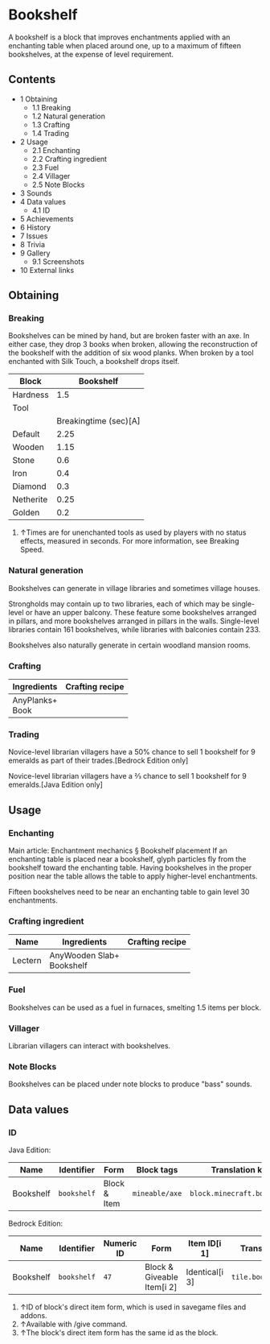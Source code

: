 # Bookshelf
A bookshelf is a block that improves enchantments applied with an enchanting table when placed around one, up to a maximum of fifteen bookshelves, at the expense of level requirement.

## Contents
- 1 Obtaining
	- 1.1 Breaking
	- 1.2 Natural generation
	- 1.3 Crafting
	- 1.4 Trading
- 2 Usage
	- 2.1 Enchanting
	- 2.2 Crafting ingredient
	- 2.3 Fuel
	- 2.4 Villager
	- 2.5 Note Blocks
- 3 Sounds
- 4 Data values
	- 4.1 ID
- 5 Achievements
- 6 History
- 7 Issues
- 8 Trivia
- 9 Gallery
	- 9.1 Screenshots
- 10 External links

## Obtaining
### Breaking
Bookshelves can be mined by hand, but are broken faster with an axe. In either case, they drop 3 books when broken, allowing the reconstruction of the bookshelf with the addition of six wood planks. When broken by a tool enchanted with Silk Touch, a bookshelf drops itself.

| Block     | Bookshelf             |
|-----------|-----------------------|
| Hardness  | 1.5                   |
| Tool      |                       |
|           | Breakingtime (sec)[A] |
| Default   | 2.25                  |
| Wooden    | 1.15                  |
| Stone     | 0.6                   |
| Iron      | 0.4                   |
| Diamond   | 0.3                   |
| Netherite | 0.25                  |
| Golden    | 0.2                   |

1. ↑Times are for unenchanted tools as used by players with no status effects, measured in seconds. For more information, see Breaking Speed.

### Natural generation
Bookshelves can generate in village libraries and sometimes village houses.

Strongholds may contain up to two libraries, each of which may be single-level or have an upper balcony. These feature some bookshelves arranged in pillars, and more bookshelves arranged in pillars in the walls. Single-level libraries contain 161 bookshelves, while libraries with balconies contain 233.

Bookshelves also naturally generate in certain woodland mansion rooms.

### Crafting
| Ingredients         | Crafting recipe |
|---------------------|-----------------|
| AnyPlanks+<br/>Book |                 |

### Trading
Novice-level librarian villagers have a 50% chance to sell 1 bookshelf for 9 emeralds as part of their trades.‌[Bedrock Edition  only]

Novice-level librarian villagers have a 2⁄3 chance to sell 1 bookshelf for 9 emeralds.‌[Java Edition  only]

## Usage
### Enchanting
Main article: Enchantment mechanics § Bookshelf placement
If an enchanting table is placed near a bookshelf, glyph particles fly from the bookshelf toward the enchanting table. Having bookshelves in the proper position near the table allows the table to apply higher-level enchantments.

Fifteen bookshelves need to be near an enchanting table to gain level 30 enchantments.

### Crafting ingredient
| Name    | Ingredients                   | Crafting recipe |
|---------|-------------------------------|-----------------|
| Lectern | AnyWooden Slab+<br/>Bookshelf |                 |

### Fuel
Bookshelves can be used as a fuel in furnaces, smelting 1.5 items per block.

### Villager
Librarian villagers can interact with bookshelves.

### Note Blocks
Bookshelves can be placed under note blocks to produce "bass" sounds.

## Data values
### ID
Java Edition:

| Name      | Identifier  | Form         | Block tags     | Translation key             |
|-----------|-------------|--------------|----------------|-----------------------------|
| Bookshelf | `bookshelf` | Block & Item | `mineable/axe` | `block.minecraft.bookshelf` |

Bedrock Edition:

| Name      | Identifier  | Numeric ID | Form                       | Item ID[i 1]   | Translation key       |
|-----------|-------------|------------|----------------------------|----------------|-----------------------|
| Bookshelf | `bookshelf` | `47`       | Block & Giveable Item[i 2] | Identical[i 3] | `tile.bookshelf.name` |

1. ↑ID of block's direct item form, which is used in savegame files and addons.
2. ↑Available with /give command.
3. ↑The block's direct item form has the same id as the block.


